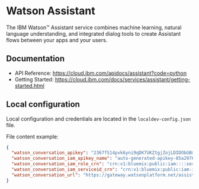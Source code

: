 # Watson Assistant

The IBM Watson™ Assistant service combines machine learning, natural language understanding, and integrated dialog tools to create Assistant flows between your apps and your users.

## Documentation

 * API Reference: https://cloud.ibm.com/apidocs/assistant?code=python
 * Getting Started: https://cloud.ibm.com/docs/services/assistant/getting-started.html

##  Local configuration
Local configuration and credentials are located in the `localdev-config.json` file.


File content example:
```json
{
  "watson_conversation_apikey": "2367fS14pvk6yni9qDK7UKZtgjZojLDIDObGBmENRWAg",
  "watson_conversation_iam_apikey_name": "auto-generated-apikey-85a29766-24b6-4a8c",
  "watson_conversation_iam_role_crn": "crn:v1:bluemix:public:iam::::serviceRole:Writer",
  "watson_conversation_iam_serviceid_crn": "crn:v1:bluemix:public:iam-identity::a/123123::serviceid:ServiceId-8c11b0ef-123-4571-84ac-3123412",
  "watson_conversation_url": "https://gateway.watsonplatform.net/assistant/api"
}
```
